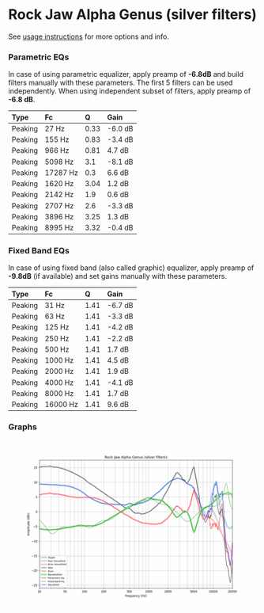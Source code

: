 # Rock Jaw Alpha Genus (silver filters)
See [usage instructions](https://github.com/jaakkopasanen/AutoEq#usage) for more options and info.

### Parametric EQs
In case of using parametric equalizer, apply preamp of **-6.8dB** and build filters manually
with these parameters. The first 5 filters can be used independently.
When using independent subset of filters, apply preamp of **-6.8 dB**.

| Type    | Fc       |    Q | Gain    |
|:--------|:---------|:-----|:--------|
| Peaking | 27 Hz    | 0.33 | -6.0 dB |
| Peaking | 155 Hz   | 0.83 | -3.4 dB |
| Peaking | 966 Hz   | 0.81 | 4.7 dB  |
| Peaking | 5098 Hz  | 3.1  | -8.1 dB |
| Peaking | 17287 Hz | 0.3  | 6.6 dB  |
| Peaking | 1620 Hz  | 3.04 | 1.2 dB  |
| Peaking | 2142 Hz  | 1.9  | 0.6 dB  |
| Peaking | 2707 Hz  | 2.6  | -3.3 dB |
| Peaking | 3896 Hz  | 3.25 | 1.3 dB  |
| Peaking | 8995 Hz  | 3.32 | -0.4 dB |

### Fixed Band EQs
In case of using fixed band (also called graphic) equalizer, apply preamp of **-9.8dB**
(if available) and set gains manually with these parameters.

| Type    | Fc       |    Q | Gain    |
|:--------|:---------|:-----|:--------|
| Peaking | 31 Hz    | 1.41 | -6.7 dB |
| Peaking | 63 Hz    | 1.41 | -3.3 dB |
| Peaking | 125 Hz   | 1.41 | -4.2 dB |
| Peaking | 250 Hz   | 1.41 | -2.2 dB |
| Peaking | 500 Hz   | 1.41 | 1.7 dB  |
| Peaking | 1000 Hz  | 1.41 | 4.5 dB  |
| Peaking | 2000 Hz  | 1.41 | 1.9 dB  |
| Peaking | 4000 Hz  | 1.41 | -4.1 dB |
| Peaking | 8000 Hz  | 1.41 | 1.7 dB  |
| Peaking | 16000 Hz | 1.41 | 9.6 dB  |

### Graphs
![](./Rock%20Jaw%20Alpha%20Genus%20(silver%20filters).png)